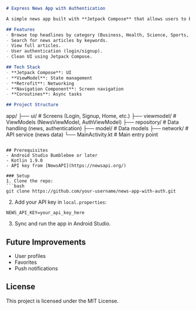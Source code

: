 
```markdown
# Express News App with Authentication

A simple news app built with **Jetpack Compose** that allows users to browse, search for news, and view detailed articles. It includes a login/signup authentication system.

## Features
- Browse top headlines by category (Business, Health, Science, Sports, etc.).
- Search for news articles by keywords.
- View full articles.
- User authentication (login/signup).
- Clean UI using Jetpack Compose.

## Tech Stack
- **Jetpack Compose**: UI
- **ViewModel**: State management
- **Retrofit**: Networking
- **Navigation Component**: Screen navigation
- **Coroutines**: Async tasks

## Project Structure
```
app/
├── ui/                  # Screens (Login, Signup, Home, etc.)
├── viewmodel/           # ViewModels (NewsViewModel, AuthViewModel)
├── repository/          # Data handling (news, authentication)
├── model/               # Data models
├── network/             # API service (news data)
└── MainActivity.kt      # Main entry point
```

## Prerequisites
- Android Studio Bumblebee or later
- Kotlin 1.9.0
- API key from [NewsAPI](https://newsapi.org/)

### Setup
1. Clone the repo:
```bash
git clone https://github.com/your-username/news-app-with-auth.git
```
2. Add your API key in `local.properties`:
```plaintext
NEWS_API_KEY=your_api_key_here
```
3. Sync and run the app in Android Studio.

## Future Improvements
- User profiles
- Favorites
- Push notifications

## License
This project is licensed under the MIT License.
```

